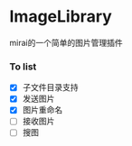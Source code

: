 # ImageLibrary
 mirai的一个简单的图片管理插件

### To list

- [x] 子文件目录支持
- [x] 发送图片
- [x] 图片重命名
- [ ] 接收图片
- [ ] 搜图
